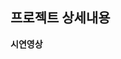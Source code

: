 ## 프로젝트 상세내용
**시연영상**


<p>
 <img src ='https://github.com/user-attachments/assets/c351849f-f9eb-4e25-a419-c52ca1324828>
</p>
<aside>
**사용 기술 스택**

![image](https://github.com/user-attachments/assets/bcd657b9-74ba-41c8-93a5-870c09986334)
서비스 개발 
Spring Boot



![image](https://github.com/user-attachments/assets/6a0944ac-9a34-47d9-9e9e-fe5668ab70e0)

DB
postSQL

![image](https://github.com/user-attachments/assets/e65ee55d-e019-43db-91f7-aa25ed35792a)



배포 : Docker

</aside>

<aside>
아키텍처

![image](https://github.com/user-attachments/assets/120007c2-1b10-4f95-a64f-582fa6c1a259)


</aside>
</div>
<aside>
 API 명세서

# 교회 웹 애플리케이션 API 문서 (테이블 형식)

## 1. 관리자 인증 API

| 메소드 | URL | 설명 | 요청 파라미터 | 응답 |
| --- | --- | --- | --- | --- |
| GET | `/andio/login` | 관리자 로그인 페이지 | 없음 | 로그인 페이지 HTML |
| GET | `/andio` | 관리자 대시보드 | 없음 | 대시보드 HTML 또는 로그인 리다이렉션 |

## 2. 사진 앨범 및 갤러리 API

| 메소드 | URL | 설명 | 요청 파라미터 | 응답 |
| --- | --- | --- | --- | --- |
| GET | `/andio/gallery` | 앨범 목록 조회 | `page`, `size`, `keyword`, `year`, `category` | 앨범 목록 HTML |
| GET | `/andio/gallery/album/{id}` | 앨범 상세 조회 | 경로변수: `id` | 앨범 상세 HTML |
| GET | `/andio/gallery/album/add` | 앨범 추가 폼 | 없음 | 앨범 추가 폼 HTML |
| POST | `/andio/gallery/album/add` | 앨범 추가 처리 | `album`, `thumbnailFile`, `albumPhotos` | 저장된 앨범 리다이렉션 |
| GET | `/andio/gallery/album/{id}/edit` | 앨범 수정 폼 | 경로변수: `id` | 앨범 수정 폼 HTML |
| POST | `/andio/gallery/album/{id}/edit` | 앨범 수정 처리 | 경로변수: `id`, `album`, `thumbnailFile`, `removeThumbnail` | 수정된 앨범 리다이렉션 |
| POST | `/andio/gallery/album/delete/{id}` | 앨범 삭제 | 경로변수: `id` | 앨범 목록 리다이렉션 |
| GET | `/andio/gallery/album/{id}/photos` | 앨범 사진 관리 | 경로변수: `id` | 사진 관리 HTML |
| POST | `/andio/gallery/album/{id}/upload` | 사진 업로드 | 경로변수: `id`, `photoFiles` | 사진 관리 리다이렉션 |
| POST | `/andio/gallery/photo/{id}/update-caption` | 사진 캡션 업데이트 | 경로변수: `id`, 바디: `caption` | JSON 응답 |
| POST | `/andio/gallery/photo/{id}/delete` | 사진 삭제 | 경로변수: `id` | 앨범 사진 관리 리다이렉션 |
| POST | `/andio/gallery/album/{id}/delete-selected` | 선택한 사진 삭제 | 경로변수: `id`, `photoIds` | 앨범 사진 관리 리다이렉션 |
| POST | `/andio/gallery/album/{id}/reorder` | 사진 순서 변경 | 경로변수: `id`, 바디: 사진 ID 배열 | JSON 응답 |
| POST | `/andio/gallery/album/{albumId}/set-thumbnail/{photoId}` | 앨범 썸네일 설정 | 경로변수: `albumId`, `photoId` | JSON 응답 |

## 3. 공지사항 API

| 메소드 | URL | 설명 | 요청 파라미터 | 응답 |
| --- | --- | --- | --- | --- |
| GET | `/andio/notice` | 공지사항 목록 조회 | `page`, `size`, `keyword` | 공지사항 목록 HTML |
| GET | `/andio/notice/{id}` | 공지사항 상세 조회 | 경로변수: `id` | 공지사항 상세 HTML |
| GET | `/andio/notice/add` | 공지사항 작성 폼 | 없음 | 공지사항 작성 폼 HTML |
| POST | `/andio/notice/add` | 공지사항 등록 처리 | `notice`, `files`, 인증 정보 | 공지사항 목록 리다이렉션 |
| GET | `/andio/notice/edit/{id}` | 공지사항 수정 폼 | 경로변수: `id` | 공지사항 수정 폼 HTML |
| POST | `/andio/notice/edit/{id}` | 공지사항 수정 처리 | 경로변수: `id`, `notice`, `files`, `keepAttachments`, 인증 정보 | 공지사항 목록 리다이렉션 |
| POST | `/andio/notice/delete/{id}` | 공지사항 삭제 | 경로변수: `id` | 공지사항 목록 리다이렉션 |

## 4. 설교 API

| 메소드 | URL | 설명 | 요청 파라미터 | 응답 |
| --- | --- | --- | --- | --- |
| GET | `/andio/sermon` | 설교 목록 조회 | `page`, `size`, `keyword`, `year`, `preacher` | 설교 목록 HTML |
| GET | `/andio/sermon/add` | 설교 추가 페이지 | 없음 | 설교 추가 폼 HTML |
| GET | `/andio/sermon/edit/{id}` | 설교 수정 페이지 | 경로변수: `id` | 설교 수정 폼 HTML |
| GET | `/andio/sermon/{id}` | 설교 상세 보기 | 경로변수: `id` | 설교 상세 HTML |
| POST | `/andio/sermon/save` | 설교 저장 (추가/수정) | `sermon`, `thumbnail` | 설교 목록 리다이렉션 |
| POST | `/andio/sermon/delete/{id}` | 설교 삭제 | 경로변수: `id` | 설교 목록 리다이렉션 |

## 6. 소개 API

| 메소드 | URL | 설명 | 요청 파라미터 | 응답 |
| --- | --- | --- | --- | --- |
| GET | `/` | 홈페이지 | 없음 | 홈페이지 HTML |
| GET | `/about` | 교회 소개 페이지 | `menu` (기본값: "greeting") | 소개 페이지 HTML |
| GET | `/worship` | 예배 안내 페이지 | `menu` (기본값: "times") | 예배 안내 HTML |
| GET | `/sermon` | 설교 페이지 | `menu` (기본값: "recent"), `page`, `size`, `keyword` | 설교 페이지 HTML |
| GET | `/sermon/{id}` | 설교 상세 페이지 | 경로변수: `id` | 설교 상세 HTML |
| GET | `/news` | 교회 소식 페이지 | `menu` (기본값: "notice"), `page`, `size`, `year`, `month`, `category`, `keyword` | 교회 소식 HTML |
| GET | `/news/album/{id}` | 앨범 상세 페이지 | 경로변수: `id` | 앨범 상세 HTML |
| GET | `/news/notice/{id}` | 공지사항 상세 페이지 | 경로변수: `id` | 공지사항 상세 HTML |

</aside>

<aside>
DB Table

- 설교 테이블
    
    ```sql
    CREATE TABLE sermons (
    id BIGSERIAL PRIMARY KEY,
    title VARCHAR(255) NOT NULL,
    date DATE NOT NULL,
    preacher VARCHAR(100) NOT NULL,
    bible_verse VARCHAR(255) NOT NULL,
    content TEXT NOT NULL,
    thumbnail_url VARCHAR(255)
    );
    
    - - 인덱스 추가 (검색 최적화)
    CREATE INDEX idx_sermons_date ON sermons(date);
    CREATE INDEX idx_sermons_title ON sermons(title);
    CREATE INDEX idx_sermons_preacher ON sermons(preacher);
    ```
- 앨범
    
    ```sql
    //사진테이블
    - id: Long (PK)
    - albumId: Long (FK to PhotoAlbum)
    - imageUrl: String (Cloudinary URL)
    - publicId: String (Cloudinary Public ID)
    - caption: String (사진 설명)
    - displayOrder: Integer (표시 순서)
    - createdAt: DateTime (업로드일시)
    ```
    
    ```sql
    //앨범테이블
    - id: Long (PK)
    - title: String (앨범 제목)
    - description: String (앨범 설명)
    - eventDate: Date (행사 날짜)
    - category: String (카테고리)
    - thumbnailUrl: String (대표 이미지 URL)
    - createdAt: DateTime (생성일시)
    - updatedAt: DateTime (수정일시)
    ```
    
- 공지사항
    ```sql
    - - 공지사항 테이블
    CREATE TABLE notices (
    id SERIAL PRIMARY KEY,
    title VARCHAR(255) NOT NULL,
    content TEXT NOT NULL,
    created_at TIMESTAMP NOT NULL,
    updated_at TIMESTAMP,
    created_by VARCHAR(100) NOT NULL,
    updated_by VARCHAR(100),
    view_count INTEGER NOT NULL DEFAULT 0,
    pinned BOOLEAN NOT NULL DEFAULT false,
    thumbnail_url VARCHAR(255)
    );
    - - 공지사항 첨부파일 테이블
    CREATE TABLE notice_attachments (
    id SERIAL PRIMARY KEY,
    notice_id BIGINT NOT NULL,
    original_filename VARCHAR(255) NOT NULL,
    file_url VARCHAR(255) NOT NULL,
    file_size BIGINT NOT NULL,
    CONSTRAINT fk_notice_attachments_notice
    FOREIGN KEY (notice_id)
    REFERENCES notices (id)
    ON DELETE CASCADE
    );
    - - 공지사항 로그 테이블 (수정 이력 추적용)
    CREATE TABLE notice_logs (
    id SERIAL PRIMARY KEY,
    notice_id BIGINT NOT NULL,
    username VARCHAR(100) NOT NULL,
    action VARCHAR(50) NOT NULL,
    description TEXT,
    timestamp TIMESTAMP NOT NULL,
    CONSTRAINT fk_notice_logs_notice
    FOREIGN KEY (notice_id)
    REFERENCES notices (id)
    ON DELETE CASCADE
    );
    - - 인덱스 생성
    CREATE INDEX idx_notices_pinned_created ON notices (pinned, created_at DESC);
    CREATE INDEX idx_notice_attachments_notice_id ON notice_attachments (notice_id);
    CREATE INDEX idx_notice_logs_notice_id ON notice_logs (notice_id);
    ```
</aside>

<aside>
 서비스 구현

</aside>

---

### 결과

<aside>
긍정적인 점

-여지것 배운것을 활용하여  제작부터 배포 까지 할 수 있었던 시간이었다.

-cloudinary 를 이용하여  이미지 파일을 url로 url을 db에 저장하는 방식으로 이미지를 저장하는 방식을 숙달되었다.

-배포 환경에 맞춰 docker  image와 스팩을 조절했던 경험이 알찬

</aside>

<aside>
 **아쉬웠던 점**

- 
    
    
- 
</aside>

---

### 프로젝트를 통해 얻은 것

<aside>


- 기존 지식을 정리하는 시간이었다.
- 개발 환경에 기반하여 설계를 해야하는 중요성에 대하여 배웠다.
</aside>
